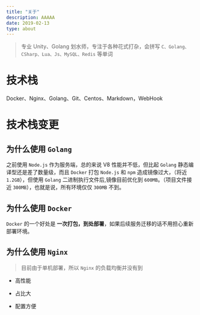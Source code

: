 ```yaml
---
title: "关于"
description: AAAAA
date: 2019-02-13
type: about
---
```


> 专业 Unity、Golang 划水师，专注于各种花式打杂，会拼写 `C、Golang、CSharp、Lua、Js、MySQL、Redis` 等单词

# 技术栈

Docker、Nginx、Golang、Git、Centos、Markdown，WebHook

# 技术栈变更

## 为什么使用 `Golang`

之前使用 `Node.js` 作为服务端，总的来说 V8 性能并不低，但比起 `Golang` 静态编译型还是差了数量级，而且 `Docker` 打包 `Node.js` 和 `npm` 造成镜像过大，（将近 `1.2GB`），但使用 `Golang` 二进制执行文件后,镜像目前优化到 `600MB`。（项目文件接近 `300MB`），也就是说，所有环境仅仅 `300MB` 不到。

## 为什么使用 `Docker`

`Docker` 的一个好处是 **一次打包，到处部署**，如果后续服务迁移的话不用担心重新部署环境。

## 为什么使用 `Nginx`

> 目前由于单机部署，所以 `Nginx` 的负载均衡并没有到

+ 高性能

+ 占比大

+ 配置方便

